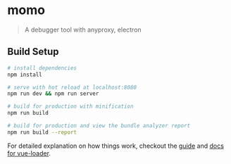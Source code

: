 # momo

> A debugger tool with anyproxy, electron

## Build Setup

``` bash
# install dependencies
npm install

# serve with hot reload at localhost:8080
npm run dev && npm run server

# build for production with minification
npm run build

# build for production and view the bundle analyzer report
npm run build --report
```

For detailed explanation on how things work, checkout the [guide](http://vuejs-templates.github.io/webpack/) and [docs for vue-loader](http://vuejs.github.io/vue-loader).

